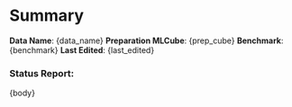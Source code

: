 # Summary
**Data Name**: {data_name}
**Preparation MLCube**: {prep_cube}
**Benchmark**: {benchmark}
**Last Edited**: {last_edited}

### Status Report:
{body}